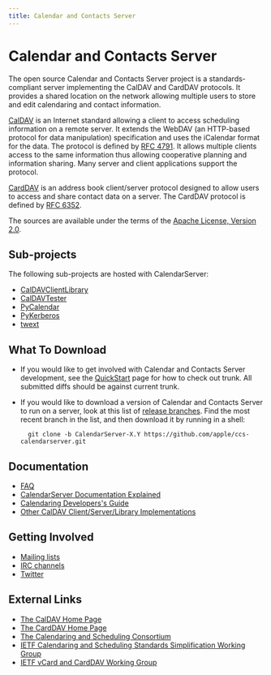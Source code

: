 ```yaml
---
title: Calendar and Contacts Server
---
```


Calendar and Contacts Server
============================

The open source Calendar and Contacts Server project is a standards-compliant server implementing the CalDAV and CardDAV protocols. It provides a shared location on the network allowing multiple users to store and edit calendaring and contact information.

[CalDAV](http://caldav.calconnect.org/) is an Internet standard allowing a client to access scheduling information on a remote server. It extends the WebDAV (an HTTP-based protocol for data manipulation) specification and uses the iCalendar format for the data. The protocol is defined by [RFC 4791](http://www.ietf.org/rfc/rfc4791.txt). It allows multiple clients access to the same information thus allowing cooperative planning and information sharing. Many server and client applications support the protocol.

[CardDAV](http://carddav.calconnect.org/) is an address book client/server protocol designed to allow users to access and share contact data on a server. The CardDAV protocol is defined by [RFC 6352](http://www.ietf.org/rfc/rfc6352.txt).

The sources are available under the terms of the [Apache License, Version 2.0](http://www.apache.org/licenses/LICENSE-2.0.html).

## Sub-projects

The following sub-projects are hosted with CalendarServer:

* [CalDAVClientLibrary](CalDAVClientLibrary.html)
* [CalDAVTester](CalDAVTester.html)
* [PyCalendar](PyCalendar.html)
* [PyKerberos](PyKerberos.html)
* [twext](twext.html)

## What To Download

* If you would like to get involved with Calendar and Contacts Server development, see the [QuickStart](QuickStart.html) page for how to check out trunk. All submitted diffs should be against current trunk.
* If you would like to download a version of Calendar and Contacts Server to run on a server, look at this list of [release branches](https://github.com/apple/ccs-calendarserver/releases). Find the most recent branch in the list, and then download it by running in a shell:

        git clone -b CalendarServer-X.Y https://github.com/apple/ccs-calendarserver.git

## Documentation

* [FAQ](FAQ.html)
* [CalendarServer Documentation Explained](Documentation.html)
* [Calendaring Developers's Guide](http://devguide.calconnect.org/)
* [Other CalDAV Client/Server/Library Implementations](http://caldav.calconnect.org/implementations.html)

## Getting Involved

* [Mailing lists](MailLists.html)
* [IRC channels](IRC.html)
* [Twitter](http://twitter.com/calendarserver/)

## External Links

* [The CalDAV Home Page](http://caldav.calconnect.org)
* [The CardDAV Home Page](http://carddav.calconnect.org)
* [The Calendaring and Scheduling Consortium](http://calconnect.org)
* [IETF Calendaring and Scheduling Standards Simplification Working Group](http://tools.ietf.org/wg/calsify/)
* [IETF vCard and CardDAV Working Group](http://tools.ietf.org/wg/vcarddav/)
